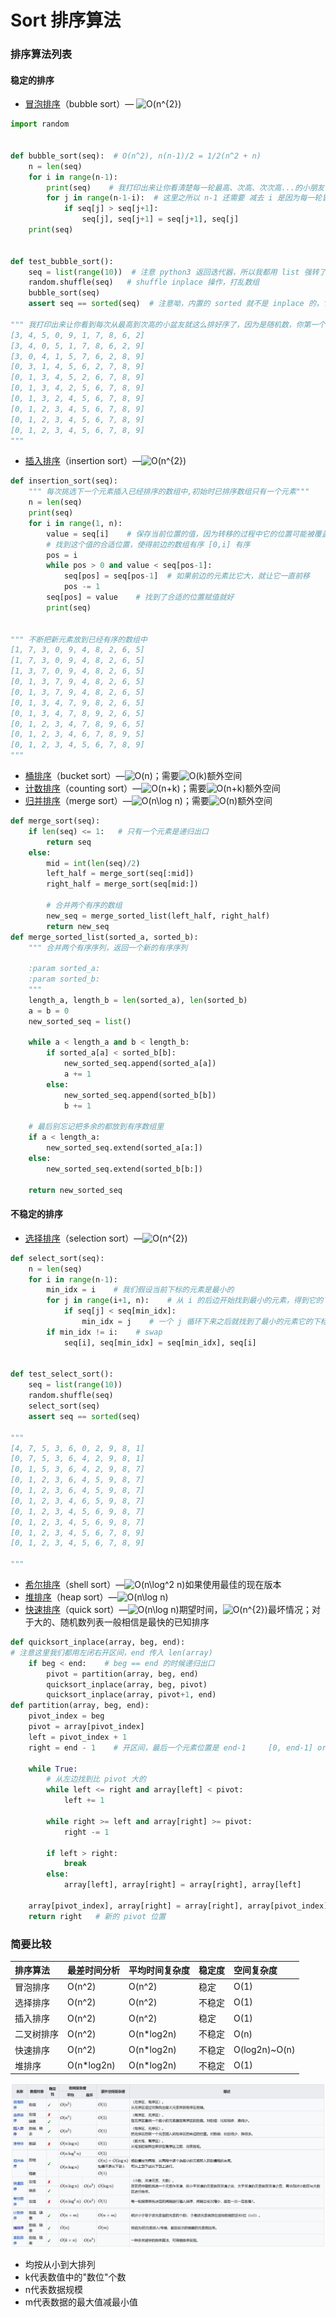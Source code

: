 # Sort 排序算法

### 排序算法列表

#### 稳定的排序

* [冒泡排序](https://zh.wikipedia.org/wiki/%E5%86%92%E6%B3%A1%E6%8E%92%E5%BA%8F)（bubble sort）— ![O\(n^{2}\)](https://wikimedia.org/api/rest_v1/media/math/render/svg/6cd9594a16cb898b8f2a2dff9227a385ec183392)

```python
import random


def bubble_sort(seq):  # O(n^2), n(n-1)/2 = 1/2(n^2 + n)
    n = len(seq)
    for i in range(n-1):
        print(seq)    # 我打印出来让你看清楚每一轮最高、次高、次次高...的小朋友会冒泡到右边
        for j in range(n-1-i):  # 这里之所以 n-1 还需要 减去 i 是因为每一轮冒泡最大的元素都会冒泡到最后，无需再比较
            if seq[j] > seq[j+1]:
                seq[j], seq[j+1] = seq[j+1], seq[j]
	print(seq)


def test_bubble_sort():
    seq = list(range(10))  # 注意 python3 返回迭代器，所以我都用 list 强转了，python2 range 返回的就是 list
    random.shuffle(seq)   # shuffle inplace 操作，打乱数组
    bubble_sort(seq)
    assert seq == sorted(seq)  # 注意呦，内置的 sorted 就不是 inplace 的，它返回一个新的数组，不影响传入的参数

""" 我打印出来让你看到每次从最高到次高的小盆友就这么排好序了，因为是随机数，你第一个没有排序的数组应该和我的不一样
[3, 4, 5, 0, 9, 1, 7, 8, 6, 2]
[3, 4, 0, 5, 1, 7, 8, 6, 2, 9]
[3, 0, 4, 1, 5, 7, 6, 2, 8, 9]
[0, 3, 1, 4, 5, 6, 2, 7, 8, 9]
[0, 1, 3, 4, 5, 2, 6, 7, 8, 9]
[0, 1, 3, 4, 2, 5, 6, 7, 8, 9]
[0, 1, 3, 2, 4, 5, 6, 7, 8, 9]
[0, 1, 2, 3, 4, 5, 6, 7, 8, 9]
[0, 1, 2, 3, 4, 5, 6, 7, 8, 9]
[0, 1, 2, 3, 4, 5, 6, 7, 8, 9]
"""
```

* [插入排序](https://zh.wikipedia.org/wiki/%E6%8F%92%E5%85%A5%E6%8E%92%E5%BA%8F)（insertion sort）—![O\(n^{2}\)](https://wikimedia.org/api/rest_v1/media/math/render/svg/6cd9594a16cb898b8f2a2dff9227a385ec183392)

```python
def insertion_sort(seq):
    """ 每次挑选下一个元素插入已经排序的数组中,初始时已排序数组只有一个元素"""
    n = len(seq)
    print(seq)
    for i in range(1, n):
        value = seq[i]    # 保存当前位置的值，因为转移的过程中它的位置可能被覆盖
        # 找到这个值的合适位置，使得前边的数组有序 [0,i] 有序
        pos = i
        while pos > 0 and value < seq[pos-1]:
            seq[pos] = seq[pos-1]  # 如果前边的元素比它大，就让它一直前移
            pos -= 1
        seq[pos] = value    # 找到了合适的位置赋值就好
        print(seq)


""" 不断把新元素放到已经有序的数组中
[1, 7, 3, 0, 9, 4, 8, 2, 6, 5]
[1, 7, 3, 0, 9, 4, 8, 2, 6, 5]
[1, 3, 7, 0, 9, 4, 8, 2, 6, 5]
[0, 1, 3, 7, 9, 4, 8, 2, 6, 5]
[0, 1, 3, 7, 9, 4, 8, 2, 6, 5]
[0, 1, 3, 4, 7, 9, 8, 2, 6, 5]
[0, 1, 3, 4, 7, 8, 9, 2, 6, 5]
[0, 1, 2, 3, 4, 7, 8, 9, 6, 5]
[0, 1, 2, 3, 4, 6, 7, 8, 9, 5]
[0, 1, 2, 3, 4, 5, 6, 7, 8, 9]
"""
```

* [桶排序](https://zh.wikipedia.org/wiki/%E6%A1%B6%E6%8E%92%E5%BA%8F)（bucket sort）—![O\(n\)](https://wikimedia.org/api/rest_v1/media/math/render/svg/34109fe397fdcff370079185bfdb65826cb5565a)；需要![O\(k\)](https://wikimedia.org/api/rest_v1/media/math/render/svg/f5ec39041121b14e8c2b1a986c9b04547b223e3c)额外空间
* [计数排序](https://zh.wikipedia.org/wiki/%E8%AE%A1%E6%95%B0%E6%8E%92%E5%BA%8F)（counting sort）—![O\(n+k\)](https://wikimedia.org/api/rest_v1/media/math/render/svg/cebd2e4442e56daa59f3fab79339f952122c29e8)；需要![O\(n+k\)](https://wikimedia.org/api/rest_v1/media/math/render/svg/cebd2e4442e56daa59f3fab79339f952122c29e8)额外空间
* [归并排序](https://zh.wikipedia.org/wiki/%E5%BD%92%E5%B9%B6%E6%8E%92%E5%BA%8F)（merge sort）—![O\(n\log n\)](https://wikimedia.org/api/rest_v1/media/math/render/svg/9d2320768fb54880ca4356e61f60eb02a3f9d9f1)；需要![O\(n\)](https://wikimedia.org/api/rest_v1/media/math/render/svg/34109fe397fdcff370079185bfdb65826cb5565a)额外空间

```python
def merge_sort(seq):
    if len(seq) <= 1:   # 只有一个元素是递归出口
        return seq
    else:
        mid = int(len(seq)/2)
        left_half = merge_sort(seq[:mid])
        right_half = merge_sort(seq[mid:])

        # 合并两个有序的数组
        new_seq = merge_sorted_list(left_half, right_half)
        return new_seq
def merge_sorted_list(sorted_a, sorted_b):
    """ 合并两个有序序列，返回一个新的有序序列

    :param sorted_a:
    :param sorted_b:
    """
    length_a, length_b = len(sorted_a), len(sorted_b)
    a = b = 0
    new_sorted_seq = list()

    while a < length_a and b < length_b:
        if sorted_a[a] < sorted_b[b]:
            new_sorted_seq.append(sorted_a[a])
            a += 1
        else:
            new_sorted_seq.append(sorted_b[b])
            b += 1

    # 最后别忘记把多余的都放到有序数组里
    if a < length_a:
        new_sorted_seq.extend(sorted_a[a:])
    else:
        new_sorted_seq.extend(sorted_b[b:])

    return new_sorted_seq
```

#### 不稳定的排序

* [选择排序](https://zh.wikipedia.org/wiki/%E9%81%B8%E6%93%87%E6%8E%92%E5%BA%8F)（selection sort）—![O\(n^{2}\)](https://wikimedia.org/api/rest_v1/media/math/render/svg/6cd9594a16cb898b8f2a2dff9227a385ec183392)

```python
def select_sort(seq):
    n = len(seq)
    for i in range(n-1):
        min_idx = i    # 我们假设当前下标的元素是最小的
        for j in range(i+1, n):    # 从 i 的后边开始找到最小的元素，得到它的下标
            if seq[j] < seq[min_idx]:
                min_idx = j    # 一个 j 循环下来之后就找到了最小的元素它的下标
        if min_idx != i:    # swap
            seq[i], seq[min_idx] = seq[min_idx], seq[i]


def test_select_sort():
    seq = list(range(10))
    random.shuffle(seq)
    select_sort(seq)
    assert seq == sorted(seq)

"""
[4, 7, 5, 3, 6, 0, 2, 9, 8, 1]
[0, 7, 5, 3, 6, 4, 2, 9, 8, 1]
[0, 1, 5, 3, 6, 4, 2, 9, 8, 7]
[0, 1, 2, 3, 6, 4, 5, 9, 8, 7]
[0, 1, 2, 3, 6, 4, 5, 9, 8, 7]
[0, 1, 2, 3, 4, 6, 5, 9, 8, 7]
[0, 1, 2, 3, 4, 5, 6, 9, 8, 7]
[0, 1, 2, 3, 4, 5, 6, 9, 8, 7]
[0, 1, 2, 3, 4, 5, 6, 7, 8, 9]
[0, 1, 2, 3, 4, 5, 6, 7, 8, 9]

"""
```

* [希尔排序](https://zh.wikipedia.org/wiki/%E5%B8%8C%E5%B0%94%E6%8E%92%E5%BA%8F)（shell sort）—![O\(n\log^2 n\)](https://wikimedia.org/api/rest_v1/media/math/render/svg/48c36489701bc8023db2f8d6bc809b14a7f8dd4e)如果使用最佳的现在版本
* [堆排序](https://zh.wikipedia.org/wiki/%E5%A0%86%E6%8E%92%E5%BA%8F)（heap sort）—![O\(n\log n\)](https://wikimedia.org/api/rest_v1/media/math/render/svg/9d2320768fb54880ca4356e61f60eb02a3f9d9f1)
* [快速排序](https://zh.wikipedia.org/wiki/%E5%BF%AB%E9%80%9F%E6%8E%92%E5%BA%8F)（quick sort）—![O\(n\log n\)](https://wikimedia.org/api/rest_v1/media/math/render/svg/9d2320768fb54880ca4356e61f60eb02a3f9d9f1)期望时间，![O\(n^{2}\)](https://wikimedia.org/api/rest_v1/media/math/render/svg/6cd9594a16cb898b8f2a2dff9227a385ec183392)最坏情况；对于大的、随机数列表一般相信是最快的已知排序

```python
def quicksort_inplace(array, beg, end):    
# 注意这里我们都用左闭右开区间，end 传入 len(array)
    if beg < end:    # beg == end 的时候递归出口
        pivot = partition(array, beg, end)
        quicksort_inplace(array, beg, pivot)
        quicksort_inplace(array, pivot+1, end)
def partition(array, beg, end):
    pivot_index = beg
    pivot = array[pivot_index]
    left = pivot_index + 1
    right = end - 1    # 开区间，最后一个元素位置是 end-1     [0, end-1] or [0: end)，括号表示开区间

    while True:
        # 从左边找到比 pivot 大的
        while left <= right and array[left] < pivot:
            left += 1

        while right >= left and array[right] >= pivot:
            right -= 1

        if left > right:
            break
        else:
            array[left], array[right] = array[right], array[left]

    array[pivot_index], array[right] = array[right], array[pivot_index]
    return right   # 新的 pivot 位置      
```



### 简要比较



| 排序算法 | 最差时间分析 | 平均时间复杂度 | 稳定度 | 空间复杂度 |
| :--- | :--- | :--- | :--- | :--- |
| 冒泡排序 | O\(n^2\) | O\(n^2\) | 稳定 | O\(1\) |
| 选择排序 | O\(n^2\) | O\(n^2\) | 不稳定 | O\(1\) |
| 插入排序 | O\(n^2\) | O\(n^2\) | 稳定 | O\(1\) |
| 二叉树排序 | O\(n^2\) | O\(n\*log2n\) | 不稳定 | O\(n\) |
| 快速排序 | O\(n^2\) | O\(n\*log2n\) | 不稳定 | O\(log2n\)~O\(n\) |
| 堆排序 | O\(n\*log2n\) | O\(n\*log2n\) | 不稳定 | O\(1\) |

![](../../.gitbook/assets/pi-zhu-20200423-004403sortoverview.png)

* 均按从小到大排列
* k代表数值中的"数位"个数
* n代表数据规模
* m代表数据的最大值减最小值



